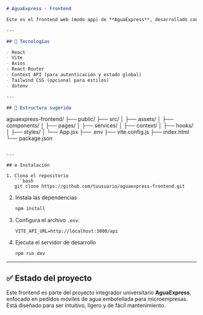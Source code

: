 
```markdown
# AguaExpress - Frontend

Este es el frontend web (modo app) de **AguaExpress**, desarrollado con React + Vite. La aplicación permite a los usuarios (clientes y administrador) realizar y gestionar pedidos de botellones de agua.

---

## 🚀 Tecnologías

- React
- Vite
- Axios
- React Router
- Context API (para autenticación y estado global)
- Tailwind CSS (opcional para estilos)
- dotenv

---

## 📁 Estructura sugerida

```

aguaexpress-frontend/
├── public/
├── src/
│   ├── assets/
│   ├── components/
│   ├── pages/
│   ├── services/
│   ├── context/
│   ├── hooks/
│   ├── styles/
│   └── App.jsx
├── .env
├── vite.config.js
├── index.html
└── package.json

````

---

## ⚙️ Instalación

1. Clona el repositorio  
   ```bash
   git clone https://github.com/tuusuario/aguaexpress-frontend.git
````

2. Instala las dependencias

   ```bash
   npm install
   ```

3. Configura el archivo `.env`:

   ```env
   VITE_API_URL=http://localhost:3000/api
   ```

4. Ejecuta el servidor de desarrollo

   ```bash
   npm run dev
   ```

---

## ✅ Estado del proyecto

Este frontend es parte del proyecto integrador universitario **AguaExpress**, enfocado en pedidos móviles de agua embotellada para microempresas. Está diseñado para ser intuitivo, ligero y de fácil mantenimiento.

